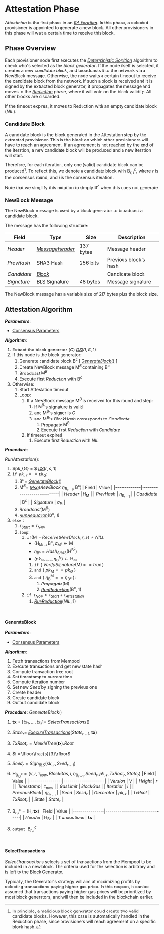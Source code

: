  <!-- TODO: define functions ExtractGenerator() and ExtractCommittee() -->
# Attestation Phase
*Attestation* is the first phase in an [*SA iteration*](../README.md#workflow).
In this phase, a selected provisioner is appointed to generate a new block. All other provisioners in this phase will wait a certain time to receive this block. 

## Phase Overview
Each provisioner node first executes the [*Deterministic Sortition*](../sortition/) algorithm to check who's selected as the *block generator*. If the node itself is selected, it creates a new *candidate block*, and broadcasts it to the network via a $\mathsf{NewBlock}$ message.
Otherwise, the node waits a certain timeout to receive the candidate block from the network. If such a block is received and it is signed by the extracted block generator, it propagates the message and moves to the [*Reduction*](../reduction/) phase, where it will vote on the block validity. All other blocks are discarded.

If the timeout expires, it moves to Reduction with an empty candidate block ($NIL$).


<!-- TODO: Block Generator -->

### Candidate Block
A candidate block is the block generated in the Attestation step by the extracted provisioner. This is the block on which other provisioners will have to reach an agreement. If an agreement is not reached by the end of the iteration, a new candidate block will be produced and a new iteration will start.

Therefore, for each iteration, only one (valid) candidate block can be produced[^1]. To reflect this, we denote a candidate block with $\mathsf{B}^c_{r,i}$, where $r$ is the consensus round, and $i$ is the consensus iteration.

Note that we simplify this notation to simply $\mathsf{B}^c$ when this does not generate

### NewBlock Message
The $\mathsf{NewBlock}$ message is used by a block generator to broadcast a candidate block.

The message has the following structure:

| Field       | Type                  | Size      | Description           |
|-------------|-----------------------|-----------|-----------------------|
| $Header$    | [*MessageHeader*][mh] | 137 bytes | Message header        |
| $PrevHash$  | SHA3 Hash             | 256 bits  | Previous block's hash |
| $Candidate$ | [*Block*][b]          |           | Candidate block       |
| $Signature$ | BLS Signature         | 48 bytes  | Message signature     |

The $\mathsf{NewBlock}$ message has a variable size of 217 bytes plus the block size.

## Attestation Algorithm
***Parameters***: 
- [Consensus Parameters](../README.md#parameters)

***Algorithm***:
1. Extract the block generator ($G$) [*DS*][ds]$(R,S,1)$
2. If this node is the block generator:
   1. Generate candidate block $\mathsf{B}^c$ [ [_GenerateBlock_()](#generateblock) ]
   2. Create $\mathsf{NewBlock}$ message $\mathsf{M}^B$ containing $\mathsf{B}^c$
   3. Broadcast $\mathsf{M}^B$
   4. Execute first *Reduction* with $\mathsf{B}^c$
3. Otherwise:
   1. Start Attestation timeout
   2. Loop:
      1. If a $\mathsf{NewBlock}$ message $\mathsf{M}^B$ is received for this round and step:
         1. If $\mathsf{M}^B$'s signature is valid
         2. and $\mathsf{M}^B$'s signer is $G$
         3. and $\mathsf{M}^B$'s $BlockHash$ corresponds to $Candidate$
            1. Propagate $\mathsf{M}^B$
            2. Execute first *Reduction* with $Candidate$
      2. If timeout expired
         1. Execute first *Reduction* with $NIL$

***Procedure***:

$RunAttestation()$:
1. $pk_{G} = $ [*DS*][ds]$(r,s,1)$
2. $\texttt{if } pk_\mathcal{N} == pk_{G}$:
   1. $\mathsf{B}^c =$ [_GenerateBlock_](#generateblock)$()$
   2. $\mathsf{M}^B =$ [*Msg*][msg]$(NewBlock, \eta_{\mathsf{B}_{r-1}}, \mathsf{B}^c)$
      | Field       | Value                      | 
      |-------------|----------------------------|
      | $Header$    | $\mathsf{H}_\mathsf{M}$  |
      | $PrevHash$  | $\eta_{\mathsf{B}_{r-1}}$ |
      | $Candidate$ | $\mathsf{B}^c$            |
      | $Signature$ | $\sigma_\mathsf{M}$       |
   3. $Broadcast(\mathsf{M}^B)$
   4. [*RunReduction*][red]$(\mathsf{B}^c, 1)$
3. $\texttt{else }$:
   1. $\tau_{Start} = \tau_{Now}$
   2. $\texttt{loop}$:  <!-- TODO: change this to while t_now <= t_start + timeout  -->
      1. $\texttt{if} (\mathsf{M} {=} Receive(NewBlock,r,s) \ne NIL)$:
         - $`(\mathsf{H}_\mathsf{M},\_,\mathsf{B}^c,\sigma_\mathsf{M}) \leftarrow \mathsf{M}`$
         - $`\eta_{\mathsf{B}^c} = Hash_{SHA3}(\mathsf{H}^{\mathsf{B}^c})`$
         - $`(pk_\mathsf{M},\_,\_,\eta_\mathsf{B}^\mathsf{M}) \leftarrow \mathsf{H}_\mathsf{M}`$
         1. $`\texttt{if }(\text{ } VerifySignature(\mathsf{M}) == true \text{ })`$
         2. $`\texttt{and }(\text{ } pk_\mathsf{M} == pk_{G} \text{ })`$
         3. $`\texttt{and } (\text{ }\eta_\mathsf{B}^\mathsf{M} == \eta_{\mathsf{B}^c} \text{ })`$:
            1. $Propagate(\mathsf{M})$
            2. [*RunReduction*][red]$(\mathsf{B}^c, 1)$
      2. $\texttt{if } \tau_{Now} > \tau_{Start}+\tau_{Attestation}$
         1. [*RunReduction*][red]$(NIL, 1)$

<p><br></p>

#### GenerateBlock
***Parameters***:
- [Consensus Parameters](../README.md#parameters)

***Algorithm***:
1. Fetch transactions from Mempool
2. Execute transactions and get new state hash
3. Compute transaction tree root
4. Set timestamp to current time
5. Compute iteration number
6. Set new $Seed$ by signing the previous one
7. Create header
8. Create candidate block
9. Output candidate block

***Procedure***:
$GenerateBlock()$
1. $`\boldsymbol{tx} = [tx_1, \dots, tx_n] = `$ [_SelectTransactions_](#selecttransactions)()
2. $State_r =$ [_ExecuteTransactions_](../../vm)$`(State_{r-1}, \boldsymbol{tx})`$
3. $`TxRoot_r = MerkleTree(\boldsymbol{tx}).Root`$
4. $`i = \lfloor\frac{s}{3}\rfloor`$
5. $`Seed_r = Sign_{BLS}(sk_\mathcal{N}, Seed_{r-1})`$
6. $`\mathsf{H}_{\mathsf{B}^c_{r,i}} = (v,r,\tau_{now},BlockGas,i,\eta_{\mathsf{B}_{r-1}},Seed_r,pk_\mathcal{N},TxRoot_r,State_r)`$
    | Field           | Value               | 
    |-----------------|---------------------|
    | $Version$       | $V$                 |
    | $Height$        | $r$                 |
    | $Timestamp$     | $\tau_{now}$        |
    | $GasLimit$      | $BlockGas$ |
    | $Iteration$     | $i$                 |
    | $PreviousBlock$ | $\eta_{\mathsf{B}_{r-1}}$ |
    | $Seed$          | $Seed_r$            |
    | $Generator$     | $pk_\mathcal{N}$    |
    | $TxRoot$        | $TxRoot_r$          |
    | $State$         | $State_r$           |

    <!-- | $Header Hash           | string | -->
    <!-- | Certificate           |    ?   | -->
7. $`\mathsf{B}^c_{r,i} = (\mathsf{H}, \boldsymbol{tx})`$
    | Field          | Value                         | 
    |----------------|-------------------------------|
    | $Header$       | $\mathsf{H}_{\mathsf{B}^c}$ |
    | $Transactions$ | $\boldsymbol{tx}$            |
8. $\texttt{output } \mathsf{B}^c_{r,i}$

<p><br></p>

#### SelectTransactions
$`SelectTransactions`$ selects a set of transactions from the Mempool to be included in a new block.
The criteria used for the selection is arbitrary and is left to the Block Generator.

Typically, the Generator's strategy will aim at maximizing profits by selecting transactions paying higher gas price.
In this respect, it can be assumed that transactions paying higher gas prices will be prioritized by most block generators, and will then be included in the blockchain earlier.

<!-- TODO: In our implementation:
To ease this process, transactions in the Mempool are ordered by their gas price. -->

<!-- FOOTNOTES -->
[^1]: In principle, a malicious block generator could create two valid candidate blocks. However, this case is automatically handled in the Reduction phase, since provisioners will reach agreement on a specific block hash.

<!--  -->
[mh]: ../README.md#consensus-message-header
[b]: ../../blockchain/README.md#block-structure
[ds]: ../sortition/README.md#deterministic-sortition-ds
[msg]: ../README.md#create-message
[red]: ../reduction/README.md